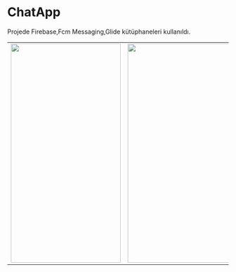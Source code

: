 # ChatApp
Projede Firebase,Fcm Messaging,Glide kütüphaneleri kullanıldı.

<table>
<tr>
  <td>
<img src="https://user-images.githubusercontent.com/56538177/172400165-b3efe1ac-be9a-4895-af00-722c5fa606c7.png"  width="250" height="500">
    </td>
   <td>
<img src="https://user-images.githubusercontent.com/56538177/172400250-f74b4c00-7782-444c-9a66-bb77c52a0204.png"  width="250" height="500">
    </td>
     <td>
<img src="https://user-images.githubusercontent.com/56538177/172400269-85684f12-8f4f-46fd-9c4e-3b095e605c7e.png"  width="250" height="500">
    </td>
     <td>
<img src="https://user-images.githubusercontent.com/56538177/172400279-1cfa51df-4fc4-46b4-bbe6-1c60b4be0246.png"  width="250" height="500">
    </td>
  </tr>
</table>

